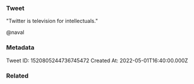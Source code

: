 ### Tweet
"Twitter is television for intellectuals."

@naval

### Metadata
Tweet ID: 1520805244736745472
Created At: 2022-05-01T16:40:00.000Z

### Related


